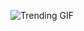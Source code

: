 ![Trending GIF](https://media4.giphy.com/media/v1.Y2lkPThiYjIxNzcyZDl0bDRmejlmYno5Y2t0MGtydmh3bW9ucGdpOWs0dzJyZGtybTBhYiZlcD12MV9naWZzX3NlYXJjaCZjdD1n/bGgsc5mWoryfgKBx1u/giphy.gif)
